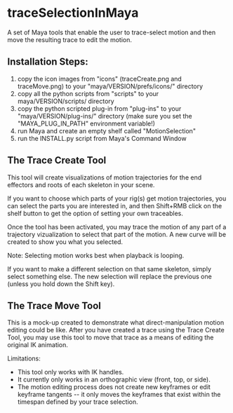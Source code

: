 traceSelectionInMaya
====================

A set of Maya tools that enable the user to trace-select motion and then move the resulting trace to edit the motion.

Installation Steps:
-------------------
1. copy the icon images from "icons" (traceCreate.png and traceMove.png) to your "maya/VERSION/prefs/icons/" directory
2. copy all the python scripts from "scripts" to your maya/VERSION/scripts/ directory
3. copy the python scripted plug-in from "plug-ins" to your "maya/VERSION/plug-ins/" directory (make sure you set the "MAYA_PLUG_IN_PATH" environment variable!)
4. run Maya and create an empty shelf called "MotionSelection"
5. run the INSTALL.py script from Maya's Command Window


The Trace Create Tool
---------------------

This tool will create visualizations of motion trajectories for the end effectors and roots of each skeleton in your scene.  

If you want to choose which parts of your rig(s) get motion trajectories, you can select the parts you are interested in, and then Shift+RMB click on the shelf button to get the option of setting your own traceables.

Once the tool has been activated, you may trace the motion of any part of a trajectory vizualization to select that part of the motion.  A new curve will be created to show you what you selected.

Note: Selecting motion works best when playback is looping.

If you want to make a different selection on that same skeleton, simply select something else.  The new selection will replace the previous one (unless you hold down the Shift key).


The Trace Move Tool
-------------------

This is a mock-up created to demonstrate what direct-manipulation motion editing could be like.  After you have created a trace using the Trace Create Tool, you may use this tool to move that trace as a means of editing the original IK animation.  

Limitations:
 - This tool only works with IK handles.
 - It currently only works in an orthographic view (front, top, or side).
 - The motion editing process does not create new keyframes or edit keyframe tangents -- it only moves the keyframes that exist within the timespan defined by your trace selection.
 
 